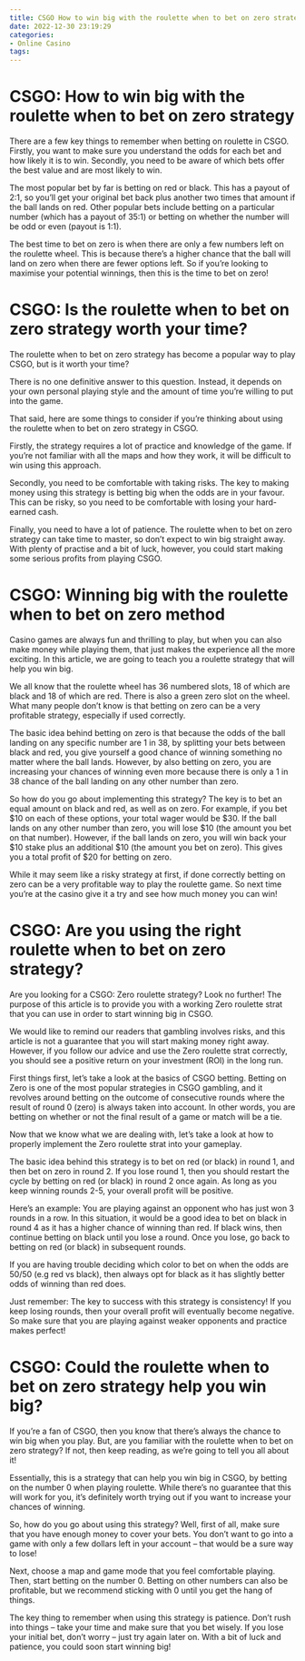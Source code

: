 ```yaml
---
title: CSGO How to win big with the roulette when to bet on zero strategy 
date: 2022-12-30 23:19:29
categories:
- Online Casino
tags:
---
```



#  CSGO: How to win big with the roulette when to bet on zero strategy 

There are a few key things to remember when betting on roulette in CSGO. Firstly, you want to make sure you understand the odds for each bet and how likely it is to win. Secondly, you need to be aware of which bets offer the best value and are most likely to win.

The most popular bet by far is betting on red or black. This has a payout of 2:1, so you’ll get your original bet back plus another two times that amount if the ball lands on red. Other popular bets include betting on a particular number (which has a payout of 35:1) or betting on whether the number will be odd or even (payout is 1:1).

The best time to bet on zero is when there are only a few numbers left on the roulette wheel. This is because there’s a higher chance that the ball will land on zero when there are fewer options left. So if you’re looking to maximise your potential winnings, then this is the time to bet on zero!

#  CSGO: Is the roulette when to bet on zero strategy worth your time? 

The roulette when to bet on zero strategy has become a popular way to play CSGO, but is it worth your time?

There is no one definitive answer to this question. Instead, it depends on your own personal playing style and the amount of time you’re willing to put into the game.

That said, here are some things to consider if you’re thinking about using the roulette when to bet on zero strategy in CSGO.

Firstly, the strategy requires a lot of practice and knowledge of the game. If you’re not familiar with all the maps and how they work, it will be difficult to win using this approach.

Secondly, you need to be comfortable with taking risks. The key to making money using this strategy is betting big when the odds are in your favour. This can be risky, so you need to be comfortable with losing your hard-earned cash.

Finally, you need to have a lot of patience. The roulette when to bet on zero strategy can take time to master, so don’t expect to win big straight away. With plenty of practise and a bit of luck, however, you could start making some serious profits from playing CSGO.

#  CSGO: Winning big with the roulette when to bet on zero method 

Casino games are always fun and thrilling to play, but when you can also make money while playing them, that just makes the experience all the more exciting. In this article, we are going to teach you a roulette strategy that will help you win big.

We all know that the roulette wheel has 36 numbered slots, 18 of which are black and 18 of which are red. There is also a green zero slot on the wheel. What many people don’t know is that betting on zero can be a very profitable strategy, especially if used correctly.

The basic idea behind betting on zero is that because the odds of the ball landing on any specific number are 1 in 38, by splitting your bets between black and red, you give yourself a good chance of winning something no matter where the ball lands. However, by also betting on zero, you are increasing your chances of winning even more because there is only a 1 in 38 chance of the ball landing on any other number than zero.

So how do you go about implementing this strategy? The key is to bet an equal amount on black and red, as well as on zero. For example, if you bet $10 on each of these options, your total wager would be $30. If the ball lands on any other number than zero, you will lose $10 (the amount you bet on that number). However, if the ball lands on zero, you will win back your $10 stake plus an additional $10 (the amount you bet on zero). This gives you a total profit of $20 for betting on zero.

While it may seem like a risky strategy at first, if done correctly betting on zero can be a very profitable way to play the roulette game. So next time you’re at the casino give it a try and see how much money you can win!

#  CSGO: Are you using the right roulette when to bet on zero strategy? 

Are you looking for a CSGO: Zero roulette strategy? Look no further! The purpose of this article is to provide you with a working Zero roulette strat that you can use in order to start winning big in CSGO. 

We would like to remind our readers that gambling involves risks, and this article is not a guarantee that you will start making money right away. However, if you follow our advice and use the Zero roulette strat correctly, you should see a positive return on your investment (ROI) in the long run.

First things first, let’s take a look at the basics of CSGO betting. Betting on Zero is one of the most popular strategies in CSGO gambling, and it revolves around betting on the outcome of consecutive rounds where the result of round 0 (zero) is always taken into account. In other words, you are betting on whether or not the final result of a game or match will be a tie.

Now that we know what we are dealing with, let’s take a look at how to properly implement the Zero roulette strat into your gameplay. 

The basic idea behind this strategy is to bet on red (or black) in round 1, and then bet on zero in round 2. If you lose round 1, then you should restart the cycle by betting on red (or black) in round 2 once again. As long as you keep winning rounds 2-5, your overall profit will be positive. 

Here’s an example: You are playing against an opponent who has just won 3 rounds in a row. In this situation, it would be a good idea to bet on black in round 4 as it has a higher chance of winning than red. If black wins, then continue betting on black until you lose a round. Once you lose, go back to betting on red (or black) in subsequent rounds. 

If you are having trouble deciding which color to bet on when the odds are 50/50 (e.g red vs black), then always opt for black as it has slightly better odds of winning than red does. 

 Just remember: The key to success with this strategy is consistency! If you keep losing rounds, then your overall profit will eventually become negative. So make sure that you are playing against weaker opponents and practice makes perfect!

#  CSGO: Could the roulette when to bet on zero strategy help you win big?


If you’re a fan of CSGO, then you know that there’s always the chance to win big when you play. But, are you familiar with the roulette when to bet on zero strategy? If not, then keep reading, as we’re going to tell you all about it!

Essentially, this is a strategy that can help you win big in CSGO, by betting on the number 0 when playing roulette. While there’s no guarantee that this will work for you, it’s definitely worth trying out if you want to increase your chances of winning.

So, how do you go about using this strategy? Well, first of all, make sure that you have enough money to cover your bets. You don’t want to go into a game with only a few dollars left in your account – that would be a sure way to lose!

Next, choose a map and game mode that you feel comfortable playing. Then, start betting on the number 0. Betting on other numbers can also be profitable, but we recommend sticking with 0 until you get the hang of things.

The key thing to remember when using this strategy is patience. Don’t rush into things – take your time and make sure that you bet wisely. If you lose your initial bet, don’t worry – just try again later on. With a bit of luck and patience, you could soon start winning big!